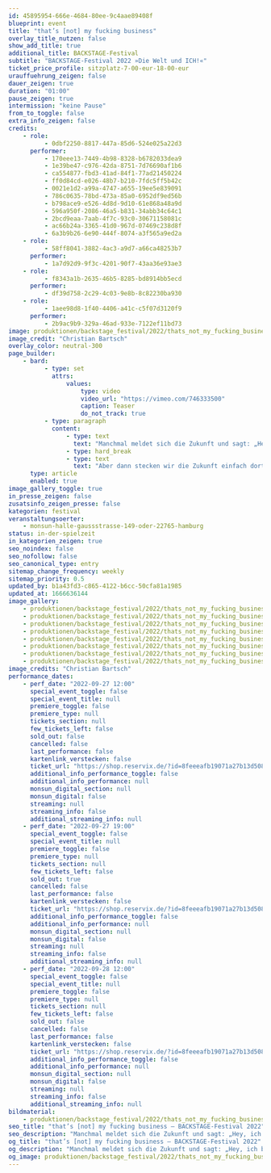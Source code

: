 ```yaml
---
id: 45895954-666e-4684-80ee-9c4aae89408f
blueprint: event
title: "that’s [not] my fucking business"
overlay_title_nutzen: false
show_add_title: true
additional_title: BACKSTAGE-Festival
subtitle: "BACKSTAGE-Festival 2022 »Die Welt und ICH!«"
ticket_price_profile: sitzplatz-7-00-eur-18-00-eur
urauffuehrung_zeigen: false
dauer_zeigen: true
duration: "01:00"
pause_zeigen: true
intermission: "keine Pause"
from_to_toggle: false
extra_info_zeigen: false
credits:
    - role:
          - 0dbf2250-8817-447a-85d6-524e025a22d3
      performer:
          - 170eee13-7449-4b98-8328-b6782033dea9
          - 1e39be47-c976-42da-8751-7d76690af1b6
          - ca554877-fbd3-41ad-84f1-77ad21450224
          - ff0d84cd-e026-48b7-b210-7fdc5ff5b42c
          - 0021e1d2-a99a-4747-a655-19ee5e839091
          - 786c0635-78bd-473a-85a0-6952df9ed56b
          - b798ace9-e526-4d8d-9d10-61e868a48a9d
          - 596a950f-2086-46a5-b831-34abb34c64c1
          - 2bcd9eaa-7aab-4f7c-93c0-30671158081c
          - ac66b24a-3365-41d0-967d-07469c238d8f
          - 6a3b9b26-6e90-444f-8074-a3f565a9ed2a
    - role:
          - 58ff8041-3882-4ac3-a9d7-a66ca48253b7
      performer:
          - 1a7d92d9-9f3c-4201-90f7-43aa36e93ae3
    - role:
          - f8343a1b-2635-46b5-8285-bd8914bb5ecd
      performer:
          - df39d758-2c29-4c03-9e8b-8c82230ba930
    - role:
          - 1aee98d8-1f40-4406-a41c-c5f07d3120f9
      performer:
          - 2b9ac9b9-329a-46ad-933e-7122ef11bd73
image: produktionen/backstage_festival/2022/thats_not_my_fucking_business/thats_not_my_fucking_business_backstage_01_c_christian_bartsch.jpeg
image_credit: "Christian Bartsch"
overlay_color: neutral-300
page_builder:
    - bard:
          - type: set
            attrs:
                values:
                    type: video
                    video_url: "https://vimeo.com/746333500"
                    caption: Teaser
                    do_not_track: true
          - type: paragraph
            content:
                - type: text
                  text: "Manchmal meldet sich die Zukunft und sagt: „Hey, ich bin auch noch hier. Hört ihr mich? Ich komme noch, na wartet nur.“\_"
                - type: hard_break
                - type: text
                  text: "Aber dann stecken wir die Zukunft einfach dorthin, wo der Pfeffer wächst, und widmen uns wieder der Sahnetorte. Denn alles ist egal, solange es in unserer Wohnung in Ordnung ist und in unserer Wohnung ist es meist in Ordnung."
      type: article
      enabled: true
image_gallery_toggle: true
in_presse_zeigen: false
zusatsinfo_zeigen_presse: false
kategorien: festival
veranstaltungsoerter:
    - monsun-halle-gaussstrasse-149-oder-22765-hamburg
status: in-der-spielzeit
in_kategorien_zeigen: true
seo_noindex: false
seo_nofollow: false
seo_canonical_type: entry
sitemap_change_frequency: weekly
sitemap_priority: 0.5
updated_by: b1a43fd3-c865-4122-b6cc-50cfa81a1985
updated_at: 1666636144
image_gallery:
    - produktionen/backstage_festival/2022/thats_not_my_fucking_business/thats_not_my_fucking_business_backstage_02_c_christian_bartsch.jpg
    - produktionen/backstage_festival/2022/thats_not_my_fucking_business/thats_not_my_fucking_business_backstage_03_c_christian_bartsch.jpg
    - produktionen/backstage_festival/2022/thats_not_my_fucking_business/thats_not_my_fucking_business_backstage_04_c_christian_bartsch.jpg
    - produktionen/backstage_festival/2022/thats_not_my_fucking_business/thats_not_my_fucking_business_backstage_05_c_christian_bartsch.jpg
    - produktionen/backstage_festival/2022/thats_not_my_fucking_business/thats_not_my_fucking_business_backstage_06_c_christian_bartsch.jpg
    - produktionen/backstage_festival/2022/thats_not_my_fucking_business/thats_not_my_fucking_business_backstage_07_c_christian_bartsch.jpg
    - produktionen/backstage_festival/2022/thats_not_my_fucking_business/thats_not_my_fucking_business_backstage_08_c_christian_bartsch.jpg
    - produktionen/backstage_festival/2022/thats_not_my_fucking_business/thats_not_my_fucking_business_backstage_09_c_christian_bartsch.jpg
image_credits: "Christian Bartsch"
performance_dates:
    - perf_date: "2022-09-27 12:00"
      special_event_toggle: false
      special_event_title: null
      premiere_toggle: false
      premiere_type: null
      tickets_section: null
      few_tickets_left: false
      sold_out: false
      cancelled: false
      last_performance: false
      kartenlink_verstecken: false
      ticket_url: "https://shop.reservix.de/?id=8feeeafb19071a27b13d5083379d95183e9ab490f2f135faf80b2fecfc1ba00f2aba7ad8945f4a4292549eb86feddc1b&vID=7337&eventGrpID=413226&eventID=1986164"
      additional_info_performance_toggle: false
      additional_info_performance: null
      monsun_digital_section: null
      monsun_digital: false
      streaming: null
      streaming_info: false
      additional_streaming_info: null
    - perf_date: "2022-09-27 19:00"
      special_event_toggle: false
      special_event_title: null
      premiere_toggle: false
      premiere_type: null
      tickets_section: null
      few_tickets_left: false
      sold_out: true
      cancelled: false
      last_performance: false
      kartenlink_verstecken: false
      ticket_url: "https://shop.reservix.de/?id=8feeeafb19071a27b13d5083379d95183e9ab490f2f135faf80b2fecfc1ba00f2aba7ad8945f4a4292549eb86feddc1b&vID=7337&eventGrpID=413226&eventID=1986165"
      additional_info_performance_toggle: false
      additional_info_performance: null
      monsun_digital_section: null
      monsun_digital: false
      streaming: null
      streaming_info: false
      additional_streaming_info: null
    - perf_date: "2022-09-28 12:00"
      special_event_toggle: false
      special_event_title: null
      premiere_toggle: false
      premiere_type: null
      tickets_section: null
      few_tickets_left: false
      sold_out: false
      cancelled: false
      last_performance: false
      kartenlink_verstecken: false
      ticket_url: "https://shop.reservix.de/?id=8feeeafb19071a27b13d5083379d95183e9ab490f2f135faf80b2fecfc1ba00f2aba7ad8945f4a4292549eb86feddc1b&vID=7337&eventGrpID=413226&eventID=1986595"
      additional_info_performance_toggle: false
      additional_info_performance: null
      monsun_digital_section: null
      monsun_digital: false
      streaming: null
      streaming_info: false
      additional_streaming_info: null
bildmaterial:
    - produktionen/backstage_festival/2022/thats_not_my_fucking_business/presse/thats_not_my_fucking_business_backstage_c_christian_bartsch_monsun.zip
seo_title: "that’s [not] my fucking business – BACKSTAGE-Festival 2022"
seo_description: "Manchmal meldet sich die Zukunft und sagt: „Hey, ich bin auch noch hier. Hört ihr mich? Ich komme noch, na wartet nur.“\_"
og_title: "that’s [not] my fucking business – BACKSTAGE-Festival 2022"
og_description: "Manchmal meldet sich die Zukunft und sagt: „Hey, ich bin auch noch hier. Hört ihr mich? Ich komme noch, na wartet nur.“\_"
og_image: produktionen/backstage_festival/2022/thats_not_my_fucking_business/social_media_thats_not_my_fucking_business_backstage_c_christian_bartsch.jpg
---
```

